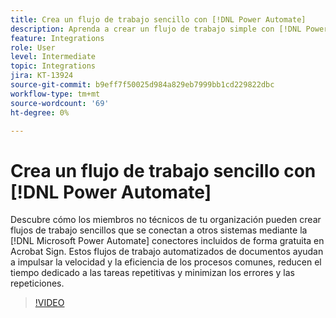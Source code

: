 ```yaml
---
title: Crea un flujo de trabajo sencillo con [!DNL Power Automate]
description: Aprenda a crear un flujo de trabajo simple con [!DNL Power Automate] conectores
feature: Integrations
role: User
level: Intermediate
topic: Integrations
jira: KT-13924
source-git-commit: b9eff7f50025d984a829eb7999bb1cd229822dbc
workflow-type: tm+mt
source-wordcount: '69'
ht-degree: 0%

---
```


# Crea un flujo de trabajo sencillo con [!DNL Power Automate]

Descubre cómo los miembros no técnicos de tu organización pueden crear flujos de trabajo sencillos que se conectan a otros sistemas mediante la [!DNL Microsoft Power Automate] conectores incluidos de forma gratuita en Acrobat Sign. Estos flujos de trabajo automatizados de documentos ayudan a impulsar la velocidad y la eficiencia de los procesos comunes, reducen el tiempo dedicado a las tareas repetitivas y minimizan los errores y las repeticiones.


>[!VIDEO](https://video.tv.adobe.com/v/3424251?quality=12&learn=on&hidetitle=true)
